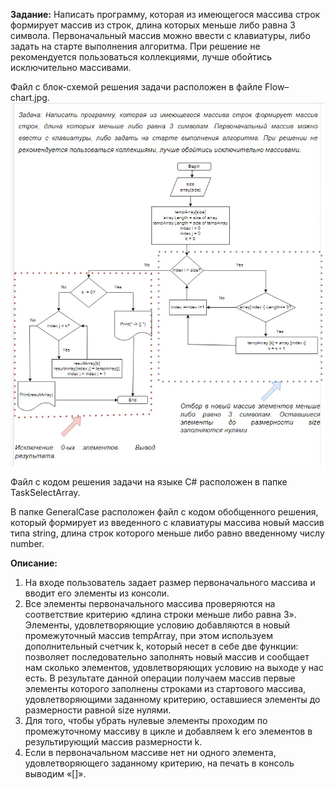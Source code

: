 **Задание:** Написать программу, которая из имеющегося массива строк формирует массив из строк, длина которых меньше либо равна 3 символа. Первоначальный массив можно ввести с клавиатуры, либо задать на старте выполнения алгоритма. При решение не рекомендуется пользоваться коллекциями, лучше обойтись исключительно массивами.

Файл с блок-схемой решения задачи расположен в файле Flow–chart.jpg. ![](Flow-chart.jpg)

Файл с кодом решения задачи на языке C# расположен в папке TaskSelectArray.

В папке GeneralCase расположен файл с кодом обобщенного решения, который формирует из введенного с клавиатуры массива новый массив типа string, длина строк которого меньше либо равно введенному числу number.

**Описание:** 
1)	На входе пользователь задает размер первоначального массива и вводит его элементы из консоли.
2)	Все элементы первоначального массива проверяются на соответствие критерию «длина строки меньше либо равна 3». Элементы, удовлетворяющие условию добавляются в новый промежуточный массив tempArray, при этом используем дополнительный счетчик k, который несет в себе две функции: позволяет последовательно заполнять новый массив и сообщает нам сколько элементов, удовлетворяющих условию на выходе у нас есть.
В результате данной операции получаем массив первые элементы которого заполнены строками из стартового массива, удовлетворяющими заданному критерию, оставшиеся элементы до размерности равной size нулями.
3)	Для того, чтобы убрать нулевые элементы проходим по  промежуточному массиву в цикле и добавляем k его элементов в результирующий массив размерности k.
4)	Если в первоначальном массиве нет ни одного элемента, удовлетворяющего заданному критерию, на печать в консоль выводим «[]».